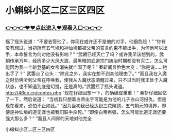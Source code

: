 # 小蝌蚪小区二区三区四区

### <a href="https://github.com/baofx/laka/issues/1">👉👉👉♥♥点此进入♥观看入口👈👉👉</a>
摇了摇头说道：“不要去管他了，你现在或许还不是他的对手，他很危险！”
    “你有没有想过，当初所有五气境和神仙境都被父帝的誓言约束不能出手，为何他可以出手，本命誓言为何对他没有影响？”
    “武朝已经灭亡了吗？或许我早该想到的，武朝传承万年，经历多少大风大浪，最黑暗的武道宗门统治时期都没有灭亡，怎么可能因为我一个新登基的女帝消失就亡国了呢？”
    秦斩闻言脸色大变：“你是说……牠出手了？”
    武曌点了点头：“除此之外，我实在想不到其他理由了。”
    “而且我在入魔之时仿佛听到父帝在呼唤我，使我从入魔状态清醒过来，只不过当时我正处于入魔状态，也不知道到底是幻觉，还是真的。”武曌摇了摇头说道。
    http://46ce.cn/contes.php
    “现在仔细回想一下，的确破绽重重！”
    秦斩仔细回忆了一下，然后说道：
    “当初我只想着白帝出手可能是为他的儿子白山河报仇，但是现在看来，恐怕不止如此。”
    “因为当初我已经达到三花聚顶，五气朝元的境界，即便是神仙境的道无涯也被我们联手杀死。”
    “即便白帝再强，怎么可能比道无涯还要强大那么多？”
    “而且人间界的天地对他完全

小蝌蚪小区二区三区四区
